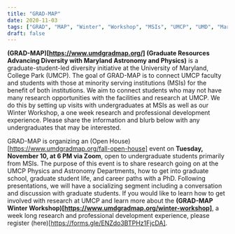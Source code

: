 ```yaml
---
title: "GRAD-MAP"
date: 2020-11-03
tags: ["GRAD", "MAP", "Winter", "Workshop", "MSIs", "UMCP", "UMD", "Maryland", "diversity", "Open House"]
draft: false
---
```



**(GRAD-MAP)[https://www.umdgradmap.org/] (Graduate Resources Advancing Diversity with Maryland Astronomy and Physics)** is a graduate-student-led diversity initiative at the University of Maryland, College Park (UMCP). The goal of GRAD-MAP is to connect UMCP faculty and students with those at minority serving institutions (MSIs) for the benefit of both institutions. We aim to connect students who may not have many research opportunities with the facilities and research at UMCP. We do this by setting up visits with undergraduates at MSIs as well as our Winter Workshop, a one week research and professional development experience. Please share the information and blurb below with any undergraduates that may be interested.

GRAD-MAP is organizing an (Open House)[https://www.umdgradmap.org/fall-open-house] event on **Tuesday, November 10, at 6 PM via Zoom**, open to undergraduate students primarily from MSIs. The purpose of this event is to share research going on at the UMCP Physics and Astronomy Departments, how to get into graduate school, graduate student life, and career paths with a PhD. Following presentations, we will have a socializing segment including a conversation and discussion with graduate students. If you would like to learn how to get involved with research at UMCP and learn more about the **(GRAD-MAP Winter Workshop)[https://www.umdgradmap.org/winter-workshop]**, a week long research and professional development experience, please register (here)[https://forms.gle/ENZdo3BTPHz1FjcDA].

